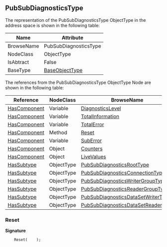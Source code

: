 <!-- objecttype -->
## PubSubDiagnosticsType
  
The representation of the PubSubDiagnosticsType ObjectType in the address space is shown in the following table:  

|Name|Attribute|
|---|---|
|BrowseName|PubSubDiagnosticsType|
|NodeClass|ObjectType|
|IsAbtract|False|
|BaseType|[BaseObjectType](../../../Part5/ObjectTypes/BaseObjectType/readme.md)|

The references from the PubSubDiagnosticsType ObjectType Node are shown in the following table:  

|Reference|NodeClass|BrowseName|DataType|TypeDefinition|ModellingRule|
|---|---|---|---|---|---|
|[HasComponent](../../../Part3/ReferenceTypes/HasComponent/readme.md)|Variable|[DiagnosticsLevel](#DiagnosticsLevel)|[DiagnosticsLevel](../../../Part14/DataTypes/DiagnosticsLevel/readme.md)|[BaseDataVariableType](../../Part5/VariableTypes/BaseDataVariableType/readme.md)|[Mandatory](../../Objects/Mandatory/readme.md)|
|[HasComponent](../../../Part3/ReferenceTypes/HasComponent/readme.md)|Variable|[TotalInformation](#TotalInformation)|[UInt32](../../../Part3/DataTypes/UInt32/readme.md)|[PubSubDiagnosticsCounterType](../../Part14/VariableTypes/PubSubDiagnosticsCounterType/readme.md)|[Mandatory](../../Objects/Mandatory/readme.md)|
|[HasComponent](../../../Part3/ReferenceTypes/HasComponent/readme.md)|Variable|[TotalError](#TotalError)|[UInt32](../../../Part3/DataTypes/UInt32/readme.md)|[PubSubDiagnosticsCounterType](../../Part14/VariableTypes/PubSubDiagnosticsCounterType/readme.md)|[Mandatory](../../Objects/Mandatory/readme.md)|
|[HasComponent](../../../Part3/ReferenceTypes/HasComponent/readme.md)|Method|[Reset](#Reset)|||[Mandatory](../../Objects/Mandatory/readme.md)|
|[HasComponent](../../../Part3/ReferenceTypes/HasComponent/readme.md)|Variable|[SubError](#SubError)|[Boolean](../../../Part3/DataTypes/Boolean/readme.md)|[BaseDataVariableType](../../Part5/VariableTypes/BaseDataVariableType/readme.md)|[Mandatory](../../Objects/Mandatory/readme.md)|
|[HasComponent](../../../Part3/ReferenceTypes/HasComponent/readme.md)|Object|[Counters](#Counters)||[BaseObjectType](../../Part5/ObjectTypes/BaseObjectType/readme.md)|[Mandatory](../../Objects/Mandatory/readme.md)|
|[HasComponent](../../../Part3/ReferenceTypes/HasComponent/readme.md)|Object|[LiveValues](#LiveValues)||[BaseObjectType](../../Part5/ObjectTypes/BaseObjectType/readme.md)|[Mandatory](../../Objects/Mandatory/readme.md)|
|[HasSubtype](../../../Part3/ReferenceTypes/HasSubtype/readme.md)|ObjectType|[PubSubDiagnosticsRootType](#PubSubDiagnosticsRootType)||||
|[HasSubtype](../../../Part3/ReferenceTypes/HasSubtype/readme.md)|ObjectType|[PubSubDiagnosticsConnectionType](#PubSubDiagnosticsConnectionType)||||
|[HasSubtype](../../../Part3/ReferenceTypes/HasSubtype/readme.md)|ObjectType|[PubSubDiagnosticsWriterGroupType](#PubSubDiagnosticsWriterGroupType)||||
|[HasSubtype](../../../Part3/ReferenceTypes/HasSubtype/readme.md)|ObjectType|[PubSubDiagnosticsReaderGroupType](#PubSubDiagnosticsReaderGroupType)||||
|[HasSubtype](../../../Part3/ReferenceTypes/HasSubtype/readme.md)|ObjectType|[PubSubDiagnosticsDataSetWriterType](#PubSubDiagnosticsDataSetWriterType)||||
|[HasSubtype](../../../Part3/ReferenceTypes/HasSubtype/readme.md)|ObjectType|[PubSubDiagnosticsDataSetReaderType](#PubSubDiagnosticsDataSetReaderType)||||

### <a name="Reset"></a>Reset
  
**Signature**
```
    Reset(    );
```

